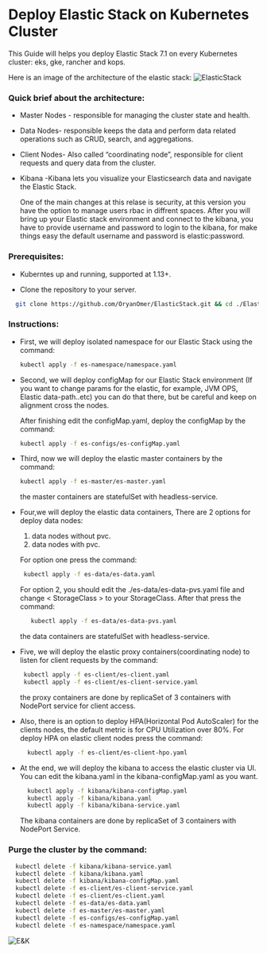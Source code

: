 # Deploy Elastic Stack on Kubernetes Cluster
  
This Guide will helps you deploy Elastic Stack 7.1 on every Kubernetes cluster: eks, gke, rancher and kops.

Here is an image of the architecture of the elastic stack:
![ElasticStack](https://github.com/OryanOmer/ElasticStack/blob/master/ElasticStack-Kubernetes/Elastic-Stack-Kubernetes.png)

### Quick brief about the architecture:
* Master Nodes - responsible for managing the cluster state and health.
* Data Nodes- responsible keeps the data and perform data related operations such as CRUD, search, and aggregations.
* Client Nodes- Also called “coordinating node”, responsible for client requests and query data from the cluster.
* Kibana -Kibana lets you visualize your Elasticsearch data and navigate the Elastic Stack.

  One of the main changes at this relase is security, at this version you have the option to manage users rbac in diffrent spaces.
  After you will bring up your Elastic stack environment and connect to the kibana, you have to provide username and password to login to the kibana, for make things easy the default username and password is elastic:password.

### Prerequisites:
 * Kuberntes up and running, supported at 1.13+.

 * Clone the repository to your server.
  ``` bash
    git clone https://github.com/OryanOmer/ElasticStack.git && cd ./ElasticStack/ElasticStack-Kubernetes
  ```


### Instructions:
* First, we will deploy isolated namespace for our Elastic     Stack using the command:
    ``` bash
    kubectl apply -f es-namespace/namespace.yaml
    ```

* Second, we will deploy configMap for our Elastic Stack       environment (If you want to change params for the elastic,   for example, JVM OPS, Elastic data-path..etc) you can do     that there, but be careful and keep on alignment cross the   nodes.

  After finishing edit the configMap.yaml, deploy the        configMap by the command:

    ``` bash
    kubectl apply -f es-configs/es-configMap.yaml
    ```

* Third, now we will deploy the elastic master containers by   the command:
    ``` bash
    kubectl apply -f es-master/es-master.yaml
    ```
  the master containers are statefulSet with headless-service.

* Four,we will deploy the elastic data containers, There are 2 options for deploy data nodes:
  1. data nodes without pvc.
  2. data nodes with pvc.

  For option one press the command:   
   ``` bash
    kubectl apply -f es-data/es-data.yaml
    ```
  
  For option 2, you should edit the ./es-data/es-data-pvs.yaml file and change < StorageClass > to your StorageClass.
  After that press the command:
  ``` bash
     kubectl apply -f es-data/es-data-pvs.yaml
  ```


  the data containers are statefulSet with headless-service.

* Five, we will deploy the elastic proxy containers(coordinating node) to         listen for client requests by the command:
   ``` bash
    kubectl apply -f es-client/es-client.yaml
    kubectl apply -f es-client/es-client-service.yaml
    ```
  the proxy containers are done by replicaSet of 3 containers with NodePort service for client access.
  
* Also, there is an option to deploy HPA(Horizontal Pod      AutoScaler) for the clients nodes, the default metric is   for CPU Utilization over  80%.
  For deploy HPA on elastic client nodes press the command:
  ``` bash
    kubectl apply -f es-client/es-client-hpo.yaml
  ```

* At the end, we will deploy the kibana to access the elastic cluster via UI.
  You can edit the kibana.yaml in the kibana-configMap.yaml as you want.
  ``` bash
    kubectl apply -f kibana/kibana-configMap.yaml
    kubectl apply -f kibana/kibana.yaml
    kubectl apply -f kibana/kibana-service.yaml
  ```
  The kibana containers are done by replicaSet of 3 containers with NodePort Service.

  

### Purge the cluster by the command:
  ``` bash
    kubectl delete -f kibana/kibana-service.yaml
    kubectl delete -f kibana/kibana.yaml
    kubectl delete -f kibana/kibana-configMap.yaml
    kubectl delete -f es-client/es-client-service.yaml
    kubectl delete -f es-client/es-client.yaml
    kubectl delete -f es-data/es-data.yaml
    kubectl delete -f es-master/es-master.yaml
    kubectl delete -f es-configs/es-configMap.yaml
    kubectl delete -f es-namespace/namespace.yaml
  ``` 

![E&K](https://anchormen.nl/wp-content/uploads/2017/12/elasticsearch-on-kubernetes.jpg)


